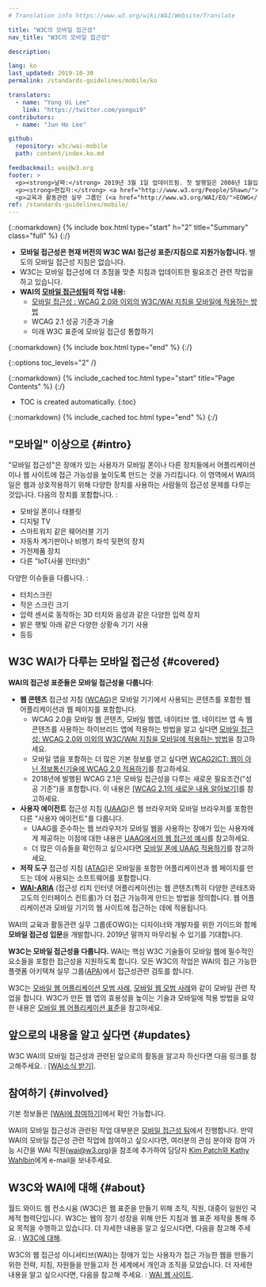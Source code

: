 ```yaml
---
# Translation info https://www.w3.org/wiki/WAI/Website/Translate

title: "W3C의 모바일 접근성"
nav_title: "W3C의 모바일 접근성"

description:

lang: ko
last_updated: 2019-10-30
permalink: /standards-guidelines/mobile/ko

translators:
  - name: "Yong Ui Lee"
    link: "https://twitter.com/yongui9"
contributors:
  - name: "Jun Ho Lee"

github:
  repository: w3c/wai-mobile
  path: content/index.ko.md

feedbackmail: wai@w3.org
footer: >
  <p><strong>날짜:</strong> 2019년 3월 1일 업데이트됨. 첫 발행일은 2008년 1월입니다.</p>
  <p><strong>편집자:</strong> <a href="http://www.w3.org/People/Shawn/">Shawn Lawton Henry</a>. 기여자: <a href="http://www.w3.org/People/Brewer/">Judy Brewer</a>.</p>
  <p>교육과 활동관련 실무 그룹인 (<a href="http://www.w3.org/WAI/EO/">EOWG</a>)의 지원을 받아 제작되었습니다.</p>
ref: /standards-guidelines/mobile/
---
```


{::nomarkdown}
{% include box.html type="start" h="2" title="Summary" class="full" %}
{:/}

- **모바일 접근성은 현재 버전의 W3C WAI 접근성 표준/지침으로 지원가능합니다.** 별도의 모바일 접근성 지침은 없습니다.
- W3C는 모바일 접근성에 더 초점을 맞춘 지침과 업데이트한 필요조건 관련 작업을 하고 있습니다.
- **WAI의 [모바일 접근성팀](https://www.w3.org/WAI/GL/mobile-a11y-tf/)의 작업 내용:**
  - [모바일 접근성 : WCAG 2.0와 이외의 W3C/WAI 지침을 모바일에 적용하는 방법](http://www.w3.org/TR/mobile-accessibility-mapping/)
  - WCAG 2.1 성공 기준과 기술
  - 미래 W3C 표준에 모바일 접근성 통합하기

{::nomarkdown}
{% include box.html type="end" %}
{:/}

{::options toc_levels="2" /}

{::nomarkdown}
{% include_cached toc.html type="start" title="Page Contents" %}
{:/}

- TOC is created automatically.
  {:toc}

{::nomarkdown}
{% include_cached toc.html type="end" %}
{:/}

## "모바일" 이상으로 {#intro}

"모바일 접근성"은 장애가 있는 사용자가 모바일 폰이나 다른 장치들에서 어플리케이션이나 웹 사이트에 접근 가능성을 높이도록 만드는 것을 가리킵니다. 이 영역에서 WAI의 일은 웹과 상호작용하기 위해 다양한 장치를 사용하는 사람들의 접근성 문제를 다루는 것입니다. 다음의 장치를 포함합니다. :

- 모바일 폰이나 태블릿
- 디지털 TV
- 스마트워치 같은 웨어러블 기기
- 자동차 계기판이나 비행기 좌석 뒷편의 장치
- 가전제품 장치
- 다른 "IoT(사물 인터넷)"

다양한 이슈들을 다룹니다. :

- 터치스크린
- 작은 스크린 크기
- 압력 센서로 동작하는 3D 터치와 음성과 같은 다양한 입력 장치
- 밝은 햇빛 아래 같은 다양한 상황속 기기 사용
- 등등

## W3C WAI가 다루는 모바일 접근성 {#covered}

**WAI의 접근성 표준들은 모바일 접근성을 다룹니다**:

- **웹 콘텐츠** 접근성 지침 ([WCAG](/standards-guidelines/wcag/))은 모바일 기기에서 사용되는 콘텐츠를 포함한 웹 어플리케이션과 웹 페이지를 포함합니다.
  - WCAG 2.0을 모바일 웹 콘텐츠, 모바일 웹앱, 네이티브 앱, 네이티브 앱 속 웹 콘텐츠를 사용하는 하이브리드 앱에 적용하는 방법을 알고 싶다면 [모바일 접근성: WCAG 2.0와 이외의 W3C/WAI 지침을 모바일에 적용하는 방법](http://www.w3.org/TR/mobile-accessibility-mapping/)을 참고하세요.
  - 모바일 앱을 포함하는 더 많은 기본 정보를 얻고 싶다면 [WCAG2ICT: 웹이 아닌 정보통신기술에 WCAG 2.0 적용하기](http://www.w3.org/TR/wcag2ict/)를 참고하세요.
  - 2018년에 발행된 WCAG 2.1은 모바일 접근성을 다루는 새로운 필요조건("성공 기준")을 포함합니다. 이 내용은 [[WCAG 2.1의 새로운 내용 알아보기]](/standards-guidelines/wcag/new-in-21/)를 참고하세요.
- **사용자 에이전트** 접근성 지침 ([UAAG](/standards-guidelines/uaag/))은 웹 브라우저와 모바일 브라우저를 포함한 다른 "사용자 에이전트"를 다룹니다.
  - UAAG를 준수하는 웹 브라우저가 모바일 웹을 사용하는 장애가 있는 사용자에게 제공하는 이점에 대한 내용은 [UAAG에서의 웹 접근성 예시](http://www.w3.org/TR/IMPLEMENTING-UAAG20/mobile)를 참고하세요.
  - 더 많은 이슈들을 확인하고 싶으시다면 [모바일 폰에 UAAG 적용하기](http://www.w3.org/WAI/UA/work/wiki/Applying_UAAG_to_Mobile_Phones)를 참고하세요.
- **저작 도구** 접근성 지침 ([ATAG](/standards-guidelines/atag/))은 모바일을 포함한 어플리케이션과 웹 페이지를 만드는 데에 사용되는 소프트웨어를 포함합니다.
- **[WAI-ARIA](/standards-guidelines/aria/)** (접근성 리치 인터넷 어플리케이션)는 웹 콘텐츠(특히 다양한 콘테츠와 고도의 인터페이스 컨트롤)가 더 접근 가능하게 만드는 방법을 정의합니다. 웹 어플리케이션과 모바일 기기의 웹 사이트에 접근하는 데에 적용됩니다.

WAI의 교육과 활동관련 실무 그룹(EOWG)는 디자이너와 개발자를 위한 가이드와 함께 **모바일 접근성 입문**을 개발합니다. 2019년 말까지 마무리될 수 있기를 기대합니다.

**W3C는 모바일 접근성을 다룹니다.** WAI는 핵심 W3C 기술들이 모바일 웹에 필수적인 요소들을 포함한 접근성을 지원하도록 합니다. 모든 W3C의 작업은 WAI의 접근 가능한 플랫폼 아키텍쳐 실무 그룹([APA](https://www.w3.org/WAI/APA/))에서 접근성관련 검토를 합니다.

W3C는 [모바일 웹 어플리케이션 모범 사례](http://www.w3.org/TR/mwabp/), [모바일 웹 모범 사례](http://www.w3.org/TR/mobile-bp/)와 같이 모바일 관련 작업을 합니다. W3C가 만든 웹 앱의 효용성을 높이는 기술과 모바일에 적용 방법을 요약한 내용은 [모바일 웹 어플리케이션 표준](http://www.w3.org/Mobile/mobile-web-app-state/)을 참고하세요.

## 앞으로의 내용을 알고 싶다면 {#updates}

W3C WAI의 모바일 접근성과 관련된 앞으로의 활동을 알고자 하신다면 다음 링크를 참고해주세요. : [[WAI소식 받기]](/news/subscribe/).

## 참여하기 {#involved}

기본 정보들은 [[WAI에 참여하기]](/about/participating/)에서 확인 가능합니다.

WAI의 모바일 접근성과 관련된 작업 대부분은 [모바일 접근성 팀](https://www.w3.org/WAI/GL/mobile-a11y-tf/)에서 진행합니다. 만약 WAI의 모바일 접근성 관련 작업에 참여하고 싶으시다면, 여러분의 관심 분야와 참여 가능 시간을 WAI 직원(wai@w3.org)을 참조에 추가하여 담당자 [Kim Patch와 Kathy Wahlbin](mailto:kathy@interactiveaccessibility.com,Kim@redstartsystems.com?cc=wai@w3.org,shadi@w3.org&subject=Mobile%20Accessibility%20Task%20Force%20Enquiry)에게 e-mail을 보내주세요.

## W3C와 WAI에 대해 {#about}

월드 와이드 웹 컨소시움 (W3C)은 웹 표준을 만들기 위해 조직, 직원, 대중이 일원인 국제적 협력단입니다. W3C는 웹의 장기 성장을 위해 만든 지침과 웹 표준 제작을 통해 주요 목적을 수행하고 있습니다. 더 자세한 내용을 알고 싶으시다면, 다음을 참고해 주세요. : [W3C에 대해](http://www.w3.org/Consortium/).

W3C의 웹 접근성 이니셔티브(WAI)는 장애가 있는 사용자가 접근 가능한 웹을 만들기 위한 전략, 지침, 자원들을 만들고자 전 세계에서 개인과 조직을 모았습니다. 더 자세한 내용을 알고 싶으시다면, 다음을 참고해 주세요. : [WAI 웹 사이트](http://www.w3.org/WAI/).
